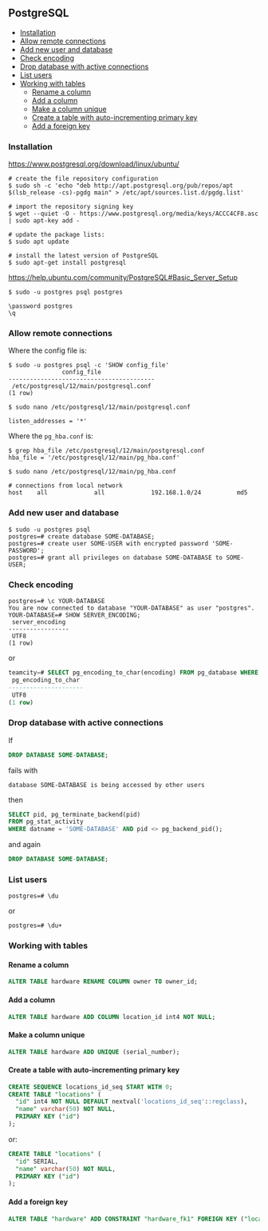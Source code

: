 ## PostgreSQL

- [Installation](#installation)
- [Allow remote connections](#allow-remote-connections)
- [Add new user and database](#add-new-user-and-database)
- [Check encoding](#check-encoding)
- [Drop database with active connections](#drop-database-with-active-connections)
- [List users](#list-users)
- [Working with tables](#working-with-tables)
  - [Rename a column](#rename-a-column)
  - [Add a column](#add-a-column)
  - [Make a column unique](#make-a-column-unique)
  - [Create a table with auto-incrementing primary key](#create-a-table-with-auto-incrementing-primary-key)
  - [Add a foreign key](#add-a-foreign-key)

### Installation

https://www.postgresql.org/download/linux/ubuntu/

```
# create the file repository configuration
$ sudo sh -c 'echo "deb http://apt.postgresql.org/pub/repos/apt $(lsb_release -cs)-pgdg main" > /etc/apt/sources.list.d/pgdg.list'

# import the repository signing key
$ wget --quiet -O - https://www.postgresql.org/media/keys/ACCC4CF8.asc | sudo apt-key add -

# update the package lists:
$ sudo apt update

# install the latest version of PostgreSQL
$ sudo apt-get install postgresql
```

https://help.ubuntu.com/community/PostgreSQL#Basic_Server_Setup

```
$ sudo -u postgres psql postgres

\password postgres
\q
```

### Allow remote connections

Where the config file is:

```
$ sudo -u postgres psql -c 'SHOW config_file'
               config_file
-----------------------------------------
 /etc/postgresql/12/main/postgresql.conf
(1 row)

$ sudo nano /etc/postgresql/12/main/postgresql.conf

listen_addresses = '*'
```

Where the `pg_hba.conf` is:

```
$ grep hba_file /etc/postgresql/12/main/postgresql.conf
hba_file = '/etc/postgresql/12/main/pg_hba.conf'

$ sudo nano /etc/postgresql/12/main/pg_hba.conf

# connections from local network
host    all             all             192.168.1.0/24          md5
```

### Add new user and database

```
$ sudo -u postgres psql
postgres=# create database SOME-DATABASE;
postgres=# create user SOME-USER with encrypted password 'SOME-PASSWORD';
postgres=# grant all privileges on database SOME-DATABASE to SOME-USER;
```

### Check encoding

```
postgres=# \c YOUR-DATABASE
You are now connected to database "YOUR-DATABASE" as user "postgres".
YOUR-DATABASE=# SHOW SERVER_ENCODING;
 server_encoding
-----------------
 UTF8
(1 row)
```

or

``` sql
teamcity=# SELECT pg_encoding_to_char(encoding) FROM pg_database WHERE datname = 'SOME-DATABASE';
 pg_encoding_to_char
---------------------
 UTF8
(1 row)
```

### Drop database with active connections

If

``` sql
DROP DATABASE SOME-DATABASE;
```

fails with

```
database SOME-DATABASE is being accessed by other users
```

then

``` sql
SELECT pid, pg_terminate_backend(pid)
FROM pg_stat_activity
WHERE datname = 'SOME-DATABASE' AND pid <> pg_backend_pid();
```

and again

``` sql
DROP DATABASE SOME-DATABASE;
```

### List users

```
postgres=# \du
```

or

```
postgres=# \du+
```

### Working with tables

#### Rename a column

``` sql
ALTER TABLE hardware RENAME COLUMN owner TO owner_id;
```

#### Add a column

``` sql
ALTER TABLE hardware ADD COLUMN location_id int4 NOT NULL;
```

#### Make a column unique

``` sql
ALTER TABLE hardware ADD UNIQUE (serial_number);
```

#### Create a table with auto-incrementing primary key

``` sql
CREATE SEQUENCE locations_id_seq START WITH 0;
CREATE TABLE "locations" (
  "id" int4 NOT NULL DEFAULT nextval('locations_id_seq'::regclass),
  "name" varchar(50) NOT NULL,
  PRIMARY KEY ("id")
);
```

or:

``` sql
CREATE TABLE "locations" (
  "id" SERIAL,
  "name" varchar(50) NOT NULL,
  PRIMARY KEY ("id")
);
```

#### Add a foreign key

``` sql
ALTER TABLE "hardware" ADD CONSTRAINT "hardware_fk1" FOREIGN KEY ("location_id") REFERENCES "locations" ("id") ON DELETE NO ACTION ON UPDATE NO ACTION;
```

